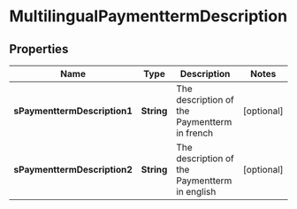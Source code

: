 

# MultilingualPaymenttermDescription

## Properties

Name | Type | Description | Notes
------------ | ------------- | ------------- | -------------
**sPaymenttermDescription1** | **String** | The description of the Paymentterm in french |  [optional]
**sPaymenttermDescription2** | **String** | The description of the Paymentterm in english |  [optional]




